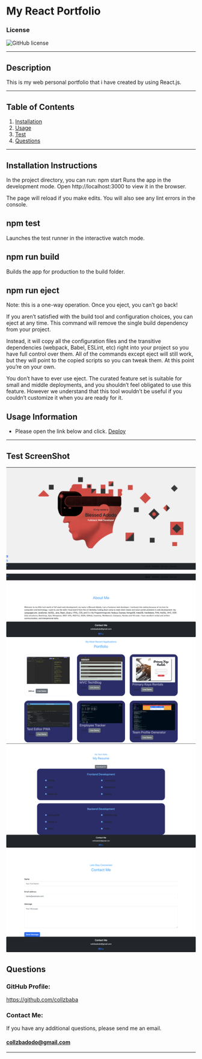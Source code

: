 # My React Portfolio

### License

![GitHub license](https://img.shields.io/badge/license-MIT-green.svg)

---

## Description

This is my web personal portfolio that i have created by using React.js.

---

## Table of Contents

1. [Installation](#installation)
2. [Usage](#usage)
3. [Test](#test)
4. [Questions](#questions)

---

<a name="installation"></a>

## Installation Instructions

In the project directory, you can run:
npm start
Runs the app in the development mode.
Open http://localhost:3000 to view it in the browser.

The page will reload if you make edits.
You will also see any lint errors in the console.

## npm test
Launches the test runner in the interactive watch mode.

## npm run build
Builds the app for production to the build folder.

## npm run eject
Note: this is a one-way operation. Once you eject, you can’t go back!

If you aren’t satisfied with the build tool and configuration choices, you can eject at any time. This command will remove the single build dependency from your project.

Instead, it will copy all the configuration files and the transitive dependencies (webpack, Babel, ESLint, etc) right into your project so you have full control over them. All of the commands except eject will still work, but they will point to the copied scripts so you can tweak them. At this point you’re on your own.

You don’t have to ever use eject. The curated feature set is suitable for small and middle deployments, and you shouldn’t feel obligated to use this feature. However we understand that this tool wouldn’t be useful if you couldn’t customize it when you are ready for it.

<a name="usage"></a>

## Usage Information

- Please open the link below and click. 
 [Deploy](https://collzbaba.github.io/react-portfolio-app/)

---

<a name="test"></a>

## Test ScreenShot

![Screen-Shot](./src/assets/portfolio-home-page.png)
![Screen-Shot](./src/assets/about-me-page.png)
![Screen-Shot](./src/assets/portfolio-page.png)
![Screen-Shot](./src/assets/resume-page.png)
![Screen-Shot](./src/assets/contact-me-page.png)

<a name="questions"></a>

## Questions

### GitHub Profile:

https://github.com/collzbaba

### Contact Me:

If you have any additional questions, please send me an email.

#### collzbadodo@gmail.com

---
